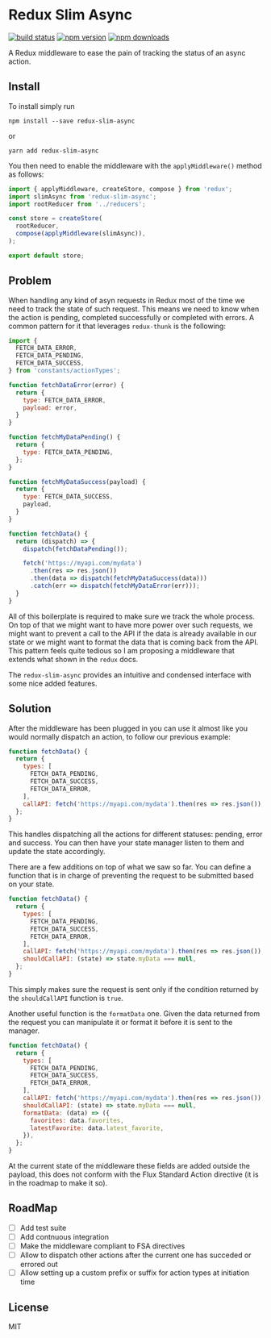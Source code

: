 # Redux Slim Async
[![build status](https://circleci.com/gh/Gabri3l/redux-slim-async.svg?style=shield&circle-token=:circle-token)](https://circleci.com/gh/Gabri3l/redux-slim-async)
[![npm version](https://img.shields.io/npm/v/redux-slim-async.svg?style=flat-square)](https://www.npmjs.com/package/redux-slim-async)
[![npm downloads](https://img.shields.io/npm/dm/redux-slim-async.svg?style=flat-square)](https://www.npmjs.com/package/redux-slim-async)

A Redux middleware to ease the pain of tracking the status of an async action.

## Install

To install simply run

`npm install --save redux-slim-async`

or

`yarn add redux-slim-async`

You then need to enable the middleware with the `applyMiddleware()` method as follows:

```js
import { applyMiddleware, createStore, compose } from 'redux';
import slimAsync from 'redux-slim-async';
import rootReducer from '../reducers';

const store = createStore(
  rootReducer,
  compose(applyMiddleware(slimAsync)),
);

export default store;
```

## Problem

When handling any kind of asyn requests in Redux most of the time we need to track the state of such request. This means we need to know when the action is pending, completed successfully or completed with errors. A common pattern for it that leverages `redux-thunk` is the following:

```js
import {
  FETCH_DATA_ERROR,
  FETCH_DATA_PENDING,
  FETCH_DATA_SUCCESS,
} from 'constants/actionTypes';

function fetchDataError(error) {
  return {
    type: FETCH_DATA_ERROR,
    payload: error,
  }
}

function fetchMyDataPending() {
  return {
    type: FETCH_DATA_PENDING,
  };
}

function fetchMyDataSuccess(payload) {
  return {
    type: FETCH_DATA_SUCCESS,
    payload,
  }
}

function fetchData() {
  return (dispatch) => {
    dispatch(fetchDataPending());

    fetch('https://myapi.com/mydata')
      .then(res => res.json())
      .then(data => dispatch(fetchMyDataSuccess(data)))
      .catch(err => dispatch(fetchMyDataError(err)));
  }
}

```

All of this boilerplate is required to make sure we track the whole process. On top of that we might want to have more power over such requests, we might want to prevent a call to the API if the data is already available in our state or we might want to format the data that is coming back from the API. This pattern feels quite tedious so I am proposing a middleware that extends what shown in the `redux` docs.

The `redux-slim-async` provides an intuitive and condensed interface with some nice added features.

## Solution

After the middleware has been plugged in you can use it almost like you would normally dispatch an action, to follow our previous example:

```js
function fetchData() {
  return {
    types: [
      FETCH_DATA_PENDING,
      FETCH_DATA_SUCCESS,
      FETCH_DATA_ERROR,
    ],
    callAPI: fetch('https://myapi.com/mydata').then(res => res.json()),
  };
}
```

This handles dispatching all the actions for different statuses: pending, error and success. You can then have your state manager listen to them and update the state accordingly.

There are a few additions on top of what we saw so far. You can define a function that is in charge of preventing the request to be submitted based on your state.

```js
function fetchData() {
  return {
    types: [
      FETCH_DATA_PENDING,
      FETCH_DATA_SUCCESS,
      FETCH_DATA_ERROR,
    ],
    callAPI: fetch('https://myapi.com/mydata').then(res => res.json()),
    shouldCallAPI: (state) => state.myData === null,
  };
}
```

This simply makes sure the request is sent only if the condition returned by the `shouldCallAPI` function is `true`.

Another useful function is the `formatData` one. Given the data returned from the request you can manipulate it or format it before it is sent to the manager.

```js
function fetchData() {
  return {
    types: [
      FETCH_DATA_PENDING,
      FETCH_DATA_SUCCESS,
      FETCH_DATA_ERROR,
    ],
    callAPI: fetch('https://myapi.com/mydata').then(res => res.json()),
    shouldCallAPI: (state) => state.myData === null,
    formatData: (data) => ({
      favorites: data.favorites,
      latestFavorite: data.latest_favorite,
    }),
  };
}
```

At the current state of the middleware these fields are added outside the payload, this does not conform with the Flux Standard Action directive (it is in the roadmap to make it so).

## RoadMap

- [ ] Add test suite
- [ ] Add contnuous integration
- [ ] Make the middleware compliant to FSA directives
- [ ] Allow to dispatch other actions after the current one has succeded or errored out
- [ ] Allow setting up a custom prefix or suffix for action types at initiation time

## License

MIT
